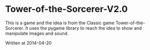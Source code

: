 Tower-of-the-Sorcerer-V2.0
==========================
This is a game and the idea is from the Classic game Tower-of-the-Sorcerer.
It uses the pygame library to reach the idea to show and manipulate images and sound.










Written at 2014-04-20
